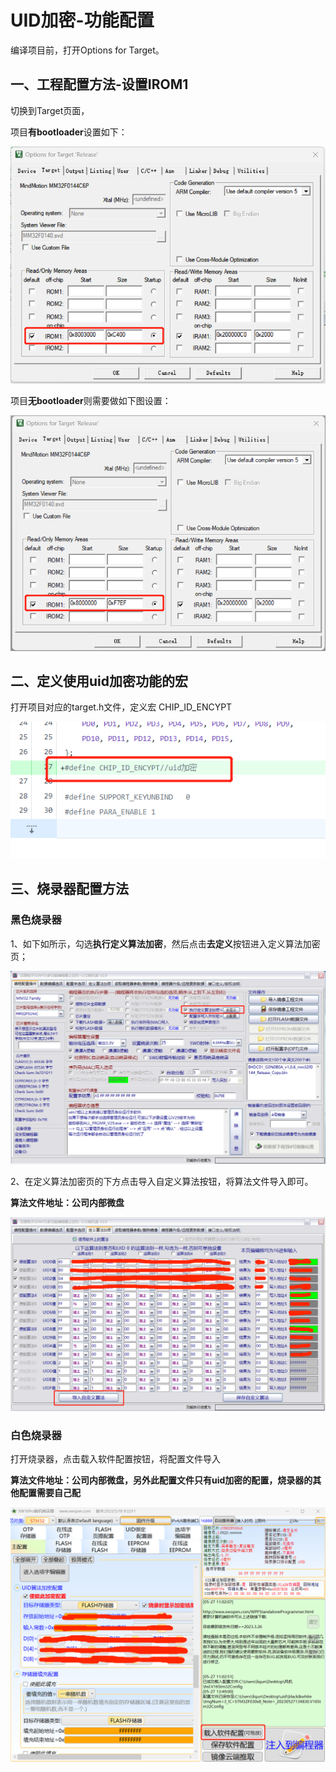 # UID加密-功能配置

编译项目前，打开Options for Target。

## 一、工程配置方法-设置IROM1

切换到Target页面，

项目**有bootloader**设置如下：

![image](images/uid_encrypt_01.png)

项目**无bootloader**则需要做如下图设置：

![image](images/uid_encrypt_02.png)

## 二、定义使用uid加密功能的宏

打开项目对应的target.h文件，定义宏 CHIP_ID_ENCYPT

![image](images/uid_encrypt_03.png)

## 三、烧录器配置方法 

### 黑色烧录器

1、如下如所示，勾选**执行定义算法加密**，然后点击**去定义**按钮进入定义算法加密页；

![image](images/uid_encrypt_04.png)

2、在定义算法加密页的下方点击导入自定义算法按钮，将算法文件导入即可。

**算法文件地址：公司内部微盘**

![image](images/uid_encrypt_05.png)

### 白色烧录器

打开烧录器，点击载入软件配置按钮，将配置文件导入

**算法文件地址：公司内部微盘，另外此配置文件只有uid加密的配置，烧录器的其他配置需要自己配**

![image](images/uid_encrypt_06.png)


